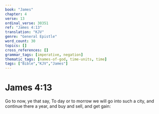 ```yaml
---
book: "James"
chapter: 4
verse: 13
ordinal_verse: 30351
ref: "James 4:13"
translation: "KJV"
genre: "General Epistle"
word_count: 30
topics: []
cross_references: []
grammar_tags: [imperative, negation]
thematic_tags: [names-of-god, time-units, time]
tags: ["Bible","KJV","James"]
---
```


# James 4:13

Go to now, ye that say, To day or to morrow we will go into such a city, and continue there a year, and buy and sell, and get gain:
